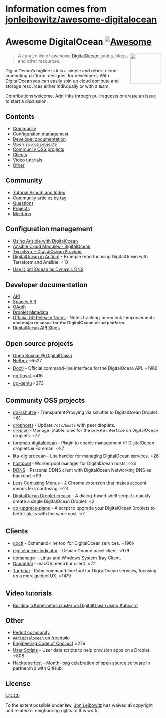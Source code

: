 # Information comes from [jonleibowitz/awesome-digitalocean](https://github.com/jonleibowitz/awesome-digitalocean)
# Awesome DigitalOcean [![Awesome](https://awesome.re/badge.svg)](https://awesome.re)

[<img src="https://raw.githubusercontent.com/jonleibowitz/awesome-digitalocean/master/media/DO_Logo.png" align="right" width="100">](https://www.digitalocean.com/)

> A curated list of awesome [DigitalOcean](https://www.digitalocean.com) guides, blogs, and other resources.

DigitalOcean's tagline is it is a simple and robust cloud computing platform, designed for developers. With DigitalOcean you can easily spin up cloud compute and storage resources either indivdually or with a team. 

Contributions welcome. Add links through pull requests or create an issue to start a discussion.


## Contents

- [Community](#community)
- [Configuration management](#configuration-management)
- [Developer documentation](#developer-documentation)
- [Open source projects](#open-source-projects)
- [Community OSS projects](#community-oss-projects)
- [Clients](#clients)
- [Video tutorials](#video-tutorials)
- [Other](#other)


## Community

- [Tutorial Search and Index](https://www.digitalocean.com/community/tutorials)
- [Community articles by tag](https://www.digitalocean.com/community/tags)
- [Questions](https://www.digitalocean.com/community/questions)
- [Projects](https://www.digitalocean.com/community/projects)
- [Meetups](https://www.meetup.com/pro/digitalocean/)

## Configuration management

- [Using Ansible with DigitalOcean](https://the.binbashtheory.com/using-ansible-with-digitalocean/)
- [Ansible Cloud Modules - DigitalOcean](http://docs.ansible.com/ansible/list_of_cloud_modules.html#digital-ocean)
- [Terraform - DigitalOcean Provider](https://www.terraform.io/docs/providers/do/)
- [DigitalOcean in Action!](https://github.com/keinohguchi/do-in-action) - Example repo for using DigitalOcean with Terraform and Ansible. :star:10
- [Use DigitalOcean as Dynamic DNS](https://surdu.me/2019/07/28/digital-ocean-ddns.html)

## Developer documentation

- [API](https://developers.digitalocean.com/documentation/v2/)
- [Spaces API](https://developers.digitalocean.com/documentation/spaces/)
- [OAuth](https://developers.digitalocean.com/documentation/oauth/)
- [Droplet Metadata](https://developers.digitalocean.com/documentation/metadata/)
- [Official DO Release Notes](https://www.digitalocean.com/docs/release-notes/) - Notes tracking incremental improvements and major releases for the DigitalOcean cloud platform.
- [DigitalOcean API Slugs](https://slugs.do-api.dev/)

## Open source projects

- [Open Source @ DigitalOcean](https://developers.digitalocean.com/opensource/)
- [Netbox](https://github.com/digitalocean/netbox) :star:5527
- [Doctl](https://github.com/digitalocean/doctl) - Official command-line interface for the DigitalOcean API. :star:1966
- [go-libvirt](https://github.com/digitalocean/go-libvirt) :star:416
- [go-qemu](https://github.com/digitalocean/go-qemu) :star:373

## Community OSS projects

- [do-sshuttle](https://github.com/f/do-sshuttle) - Transparent Proxying via sshuttle to DigitalOcean Droplet. :star:61
- [drophosts](https://github.com/qmx/drophosts) - Update `/etc/hosts` with peer droplets.
- [droplan](https://github.com/tam7t/droplan) - Manage iptable rules for the private interface on DigitalOcean droplets. :star:77
- [foreman-digitalocean](https://github.com/theforeman/foreman-digitalocean) - Plugin to enable management of DigitalOcean droplets in Foreman. :star:27
- [lita-digitalocean](https://github.com/jimmycuadra/lita-digitalocean) - Lita handler for managing DigitalOcean services. :star:26
- [hostpool](https://github.com/progrium/hostpool) - Worker pool manager for DigitalOcean hosts. :star:23
- [DDNS](https://github.com/skibish/ddns) - Personal DDNS client with DigitalOcean Networking DNS as backend. :star:99
- [Less Confusing Menus](https://github.com/addpipe/Less-Confusing-Digital-Ocean-Menus) - A Chrome extension that makes account menus less confusing. :star:23
- [DigitalOcean Droplet creator](https://github.com/NicholasPCole/dodc) - A dialog-based shell script to quickly create a single DigitalOcean Droplet. :star:2
- [do-upgrade-plans](https://github.com/bjornjohansen/do-upgrade-plans) - A script to upgrade your DigitalOcean Droplets to better plans with the same cost. :star:7

## Clients

- [doctl](https://github.com/digitalocean/doctl) - Command-line tool for DigitalOcean services. :star:1966
- [digitalocean-indicator](https://github.com/andrewsomething/digitalocean-indicator) - Debian Gnome panel client. :star:179
- [domanager](https://github.com/itohnobue/domanager) - Linux and Windows System Tray Client.
- [OceanBar](https://github.com/terhechte/OceanBar) - macOS menu bar client. :star:72
- [Tugboat](https://github.com/pearkes/tugboat) - Ruby command-line tool for DigitalOcean services, focusing on a more guided UX. :star:1479

## Video tutorials

- [Building a Kubernetes cluster on DigitalOcean using Kubicorn](https://www.youtube.com/watch?v=XpxgSZ3dspE)

## Other

- [Reddit community](https://www.reddit.com/r/digital_ocean/)
- [`##digitalocean` on freenode](https://webchat.freenode.net/)
- [Engineering Code of Conduct](https://github.com/digitalocean/engineering-code-of-conduct) :star:276
- [User Scripts](https://github.com/digitalocean/do_user_scripts) - User data scripts to help provision apps on a Droplet. :star:808
- [Hacktoberfest](https://hacktoberfest.digitalocean.com/) - Month-long celebration of open source software in partnership with GitHub.

## License

[![CC0](http://mirrors.creativecommons.org/presskit/buttons/88x31/svg/cc-zero.svg)](https://creativecommons.org/publicdomain/zero/1.0/)

To the extent possible under law, [Jon Leibowitz](https://github.com/jonleibowitz) has waived all copyright and related or neighboring rights to this work.

